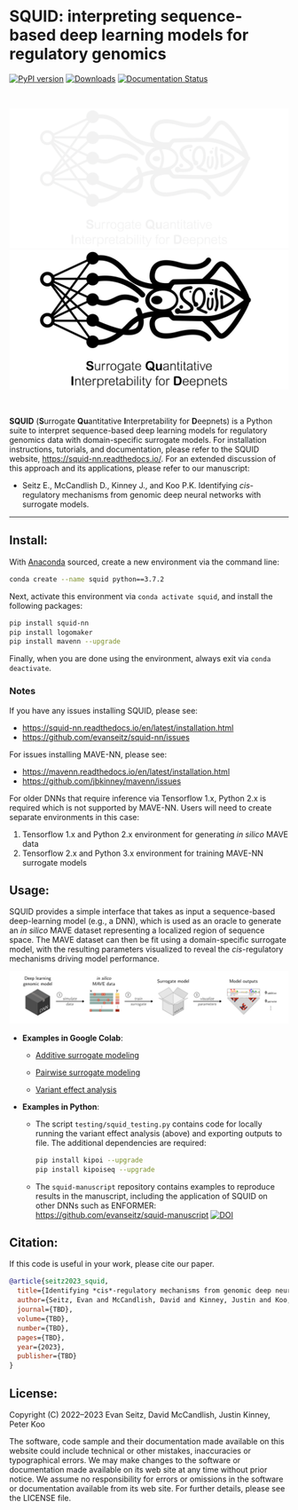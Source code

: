 SQUID: interpreting sequence-based deep learning models for regulatory genomics
========================================================================
[![PyPI version](https://badge.fury.io/py/squid-nn.svg)](https://badge.fury.io/py/squid-nn)
[![Downloads](https://static.pepy.tech/badge/squid-nn)](https://pepy.tech/project/squid-nn)
[![Documentation Status](https://readthedocs.org/projects/squid-nn/badge/?version=latest)](https://squid-nn.readthedocs.io/en/latest/?badge=latest)

<br/>

![logo_dark](./images/logo_dark.png#gh-dark-mode-only)
![logo_light](./images/logo_light.png#gh-light-mode-only)

<br/>

**SQUID** (**S**urrogate **Qu**antitative **I**nterpretability for **D**eepnets) is a Python suite to interpret sequence-based deep learning models for regulatory genomics data with domain-specific surrogate models. For installation instructions, tutorials, and documentation, please refer to the SQUID website, https://squid-nn.readthedocs.io/. For an extended discussion of this approach and its applications, please refer to our manuscript:

* Seitz E., McCandlish D., Kinney J., and Koo P.K. Identifying *cis*-regulatory mechanisms from genomic deep neural networks with surrogate models.
<!--- <em>Genome Biol</em> **23**, 98 (2022). https://doi.org/10.1186/s13059-022-02661-7 --->
---

## Install:

With [Anaconda](https://docs.anaconda.com/free/anaconda/install/index.html) sourced, create a new environment via the command line:

```bash
conda create --name squid python==3.7.2
```

Next, activate this environment via `conda activate squid`, and install the following packages:

```bash
pip install squid-nn
pip install logomaker
pip install mavenn --upgrade
```

Finally, when you are done using the environment, always exit via `conda deactivate`.


### Notes

If you have any issues installing SQUID, please see:
- https://squid-nn.readthedocs.io/en/latest/installation.html
- https://github.com/evanseitz/squid-nn/issues

For issues installing MAVE-NN, please see:
- https://mavenn.readthedocs.io/en/latest/installation.html
- https://github.com/jbkinney/mavenn/issues

For older DNNs that require inference via Tensorflow 1.x, Python 2.x is required which is not supported by MAVE-NN. Users will need to create separate environments in this case:
1. Tensorflow 1.x and Python 2.x environment for generating *in silico* MAVE data
2. Tensorflow 2.x and Python 3.x environment for training MAVE-NN surrogate models


## Usage:
SQUID provides a simple interface that takes as input a sequence-based deep-learning model (e.g., a DNN), which is used as an oracle to generate an *in silico* MAVE dataset representing a localized region of sequence space. The MAVE dataset can then be fit using a domain-specific surrogate model, with the resulting parameters visualized to reveal the *cis*-regulatory mechanisms driving model performance.

<img src="images/framework.png" alt="fig" width="1000"/>

- **Examples in Google Colab**:

	- [Additive surrogate modeling](https://colab.research.google.com/drive/12HR8Vu_8ji3Ac1wli4wgqx1J0YB73JF_?usp=sharing)

	- [Pairwise surrogate modeling](https://colab.research.google.com/drive/1eKC78YE2l49mQFOlnA9Xr1Y9IO121Va5?usp=sharing)
	
	- [Variant effect analysis](https://colab.research.google.com/drive/1wtpT1FF5nu1etTDOaV3A7ByXhuLqK071?usp=sharing)
	
- **Examples in Python**: 

	- The script `testing/squid_testing.py` contains code for locally running the variant effect analysis (above) and exporting outputs to file. The additional dependencies are required:
		```bash
		pip install kipoi --upgrade
		pip install kipoiseq --upgrade
		```

	- The `squid-manuscript` repository contains examples to reproduce results in the manuscript, including the application of SQUID on other DNNs such as ENFORMER: https://github.com/evanseitz/squid-manuscript [![DOI](https://zenodo.org/badge/DOI/10.5281/zenodo.10047748.svg)](https://doi.org/10.5281/zenodo.10047748)


## Citation:
If this code is useful in your work, please cite our paper.

```bibtex
@article{seitz2023_squid,
  title={Identifying *cis*-regulatory mechanisms from genomic deep neural networks using surrogate models},
  author={Seitz, Evan and McCandlish, David and Kinney, Justin and Koo, Peter},
  journal={TBD},
  volume={TBD},
  number={TBD},
  pages={TBD},
  year={2023},
  publisher={TBD}
}
```

## License:
Copyright (C) 2022–2023 Evan Seitz, David McCandlish, Justin Kinney, Peter Koo

The software, code sample and their documentation made available on this website could include technical or other mistakes, inaccuracies or typographical errors. We may make changes to the software or documentation made available on its web site at any time without prior notice. We assume no responsibility for errors or omissions in the software or documentation available from its web site. For further details, please see the LICENSE file.
